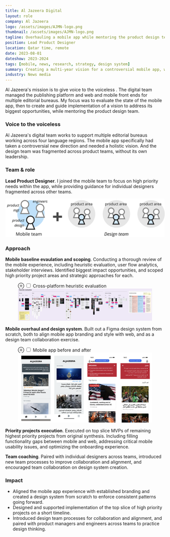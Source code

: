 ```yaml
---
title: Al Jazeera Digital
layout: role
company: Al Jazeera
logo: /assets/images/AJMN-logo.png
thumbnail: /assets/images/AJMN-logo.png
tagline: Overhauling a mobile app while mentoring the product design team
position: Lead Product Designer
location: Qatar time, remote
date: 2023-08-01
dateshow: 2023-2024
tags: [mobile, news, research, strategy, design system]
summary: Creating a multi-year vision for a controversial mobile app, while providing mentorship and process leadership on the design team.
industry: News media
---
```


Al Jazeera's mission is to give voice to the voiceless
. The digital team managed the publishing platform and web and mobile front ends for multiple editorial bureaus. My focus was to evaluate the state of the mobile app, then to create and guide implementation of a vision to address its biggest opportunities, while mentoring the product design team.

### Voice to the voiceless

Al Jazeera's digital team works to support multiple editorial bureaus working across four language regions. The mobile app specifically had taken a controversial new direction and needed a holistic vision. And the design team was fragmented across product teams, without its own leadership.

### Team & role

**Lead Product Designer**. I joined the mobile team to focus on high priority needs within the app, while providing guidance for individual designers fragmented across other teams.

<img src="/assets/images/AJ-team.png">

### Approach

**Mobile baseline evaulation and scoping**. Conducting a thorough review of the mobile experience, including heuristic evaluation, user flow analytics, stakeholder interviews. Identified biggest impact opportunities, and scoped high priority project areas and strategic approaches for each.

<figure>
	<label for="mn-heuristic" class="margin-toggle">⊕</label>
	<input type="checkbox" id="mn-heuristic" class="margin-toggle">
	<span class="marginnote">Cross-platform heuristic evaluation</span>
	<img src="/assets/images/AJ-heuristics.jpg" alt="Heuristic evaluation">
</figure>

**Mobile overhaul and design system**. Built out a Figma design system from scratch, both to align mobile app branding and style with web, and as a design team collaboration exercise.

<figure>
	<label for="mn-comparison" class="margin-toggle">⊕</label>
	<input type="checkbox" id="mn-comparison" class="margin-toggle">
	<span class="marginnote">Mobile app before and after</span>
	<img src="/assets/images/AJ-UMP-comparison.png" alt="Al Jazeera mobile before after">
</figure>

<!--
[design system]
[before after]
<figure>
	<label for="mn-comparison" class="margin-toggle">⊕</label>
	<input type="checkbox" id="mn-comparison" class="margin-toggle">
	<span class="marginnote">note</span>
	<img src="/assets/images/AJ-UMP-comparison.png" alt="Al Jazeera mobile before after">
</figure>

<label for="mn-mobile" class="margin-toggle">⊕</label>
<input type="checkbox" id="mn-mobile" class="margin-toggle"/>
<span class="marginnote">
  <img src="/assets/images/AJ-UMP-comparison.png" alt="Al Jazeera mobile before after">
  Before anda after
</span>
-->

**Priority projects execution**. Executed on top slice MVPs of remaining highest priority projects from original synthesis. Including filling functionality gaps between mobile and web, addressing critical mobile usability issues, and optimizing the onboarding experience.  

<!-- [fire list] -->

**Team coaching**. Paired with individual designers across teams, introduced new team processes to improve collaboration and alignment, and encouraged team collaboration on design system creation.

<!-- [design file? or n/a] -->

### Impact

- Aligned the mobile app experience with established branding and created a design system from scratch to enforce consistent patterns going forward.
- Designed and supported implementation of the top slice of high priority projects on a short timeline.
- Introduced design team processes for collaboration and alignment, and paired with product managers and engineers across teams to practice design thinking.

